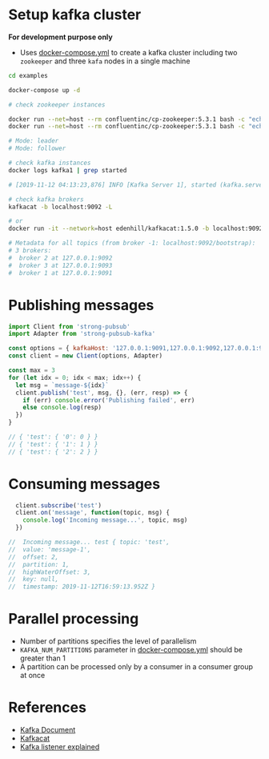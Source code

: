 # Setup kafka cluster
**For development purpose only**

- Uses [docker-compose.yml](kafka-cluster/docker-compose.yml) to create a kafka cluster including two `zookeeper` and three `kafa` nodes in a single machine

```sh
cd examples

docker-compose up -d

# check zookeeper instances

docker run --net=host --rm confluentinc/cp-zookeeper:5.3.1 bash -c "echo stat | nc localhost 2181 | grep Mode"
docker run --net=host --rm confluentinc/cp-zookeeper:5.3.1 bash -c "echo stat | nc localhost 2182 | grep Mode"

# Mode: leader
# Mode: follower

# check kafka instances
docker logs kafka1 | grep started

# [2019-11-12 04:13:23,876] INFO [Kafka Server 1], started (kafka.server.KafkaServer)

# check kafka brokers
kafkacat -b localhost:9092 -L

# or
docker run -it --network=host edenhill/kafkacat:1.5.0 -b localhost:9092 -L

# Metadata for all topics (from broker -1: localhost:9092/bootstrap):
# 3 brokers:
#  broker 2 at 127.0.0.1:9092
#  broker 3 at 127.0.0.1:9093
#  broker 1 at 127.0.0.1:9091
```

# Publishing messages

```javascript
import Client from 'strong-pubsub'
import Adapter from 'strong-pubsub-kafka'

const options = { kafkaHost: '127.0.0.1:9091,127.0.0.1:9092,127.0.0.1:9093' }
const client = new Client(options, Adapter)

const max = 3
for (let idx = 0; idx < max; idx++) {
  let msg = `message-${idx}`
  client.publish('test', msg, {}, (err, resp) => {
    if (err) console.error('Publishing failed', err)
    else console.log(resp)
  })
}

// { 'test': { '0': 0 } }
// { 'test': { '1': 1 } }
// { 'test': { '2': 2 } }
```

# Consuming messages

```javascript
  client.subscribe('test')
  client.on('message', function(topic, msg) {
    console.log('Incoming message...', topic, msg)
  })

//  Incoming message... test { topic: 'test',
//  value: 'message-1',
//  offset: 2,
//  partition: 1,
//  highWaterOffset: 3,
//  key: null,
//  timestamp: 2019-11-12T16:59:13.952Z }
```

# Parallel processing

- Number of partitions specifies the level of parallelism
- `KAFKA_NUM_PARTITIONS` parameter in [docker-compose.yml](kafka-cluster/docker-compose.yml) should be greater than 1
- A partition can be processed only by a consumer in a consumer group at once

# References

- [Kafka Document](https://kafka.apache.org/documentation/)
- [Kafkacat](https://github.com/edenhill/kafkacat)
- [Kafka listener explained](https://www.confluent.io/blog/kafka-listeners-explained)
